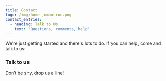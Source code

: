 ```yaml
---
title: Contact
logo: /img/home-jumbotron.png
contact_entries:
  - heading: Talk to Us
    text: 'Questions, comments, help'
---
```


We're just getting started and there's lots to do. If you can help, come and talk to us:

<h3 class="f4 b lh-title mb2">Talk to us</h3>

Don’t be shy, drop us a line!
